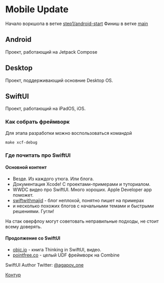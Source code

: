 # Mobile Update

Начало воркшопа в ветке [step1/android-start](https://github.com/konturmobile/MobileUpdateWorkshop/tree/step1/android-start)
Финиш в ветке [main](https://github.com/konturmobile/MobileUpdateWorkshop/tree/main)

## Android

Проект, работающий на Jetpack Compose

## Desktop

Проект, поддерживающий основние Desktop OS.

## SwiftUI

Проект, работающий на iPadOS, iOS.

### Как собрать фреймворк

Для этапа разработки можно воспользоваться командой

`make xcf-debug`

### Где почитать про SwiftUI

#### Основной контент

- Везде. Из каждого утюга. Или блога.
- Документация Xcode! С проектами-примерами и туториалом.
- WWDC видео про SwiftUI. Много хороших. Apple Developer app поможет.
- [swiftwithmajid](https://swiftwithmajid.com) - блог неплохой, понятно пишет на примерах
- и несколько похожих блогов с начальными темами и быстрыми решениями. Гугли!

На стак оверфлоу могут советовать неправильные подходы, не стоит всему доверять.

#### Продолжение со SwiftUI

- [objc.io](https://objc.io) - книга Thinking in SwiftUI, видео.
- [pointfree.co](https://pointfree.co) - целый UDF фреймворк на Combine

SwiftUI Author Twitter: [@agapov_one](https://twitter.com/agapov_one)

[Контур](https://kontur.ru)
